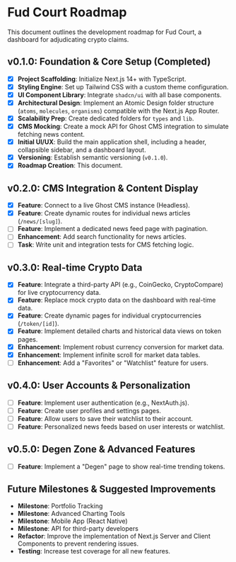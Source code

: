 # Fud Court Roadmap

This document outlines the development roadmap for Fud Court, a dashboard for adjudicating crypto claims.

## v0.1.0: Foundation & Core Setup (Completed)

- [x] **Project Scaffolding**: Initialize Next.js 14+ with TypeScript.
- [x] **Styling Engine**: Set up Tailwind CSS with a custom theme configuration.
- [x] **UI Component Library**: Integrate `shadcn/ui` with all base components.
- [x] **Architectural Design**: Implement an Atomic Design folder structure (`atoms`, `molecules`, `organisms`) compatible with the Next.js App Router.
- [x] **Scalability Prep**: Create dedicated folders for `types` and `lib`.
- [x] **CMS Mocking**: Create a mock API for Ghost CMS integration to simulate fetching news content.
- [x] **Initial UI/UX**: Build the main application shell, including a header, collapsible sidebar, and a dashboard layout.
- [x] **Versioning**: Establish semantic versioning (`v0.1.0`).
- [x] **Roadmap Creation**: This document.

## v0.2.0: CMS Integration & Content Display

- [x] **Feature**: Connect to a live Ghost CMS instance (Headless).
- [x] **Feature**: Create dynamic routes for individual news articles (`/news/[slug]`).
- [ ] **Feature**: Implement a dedicated news feed page with pagination.
- [ ] **Enhancement**: Add search functionality for news articles.
- [ ] **Task**: Write unit and integration tests for CMS fetching logic.

## v0.3.0: Real-time Crypto Data

- [x] **Feature**: Integrate a third-party API (e.g., CoinGecko, CryptoCompare) for live cryptocurrency data.
- [x] **Feature**: Replace mock crypto data on the dashboard with real-time data.
- [x] **Feature**: Create dynamic pages for individual cryptocurrencies (`/token/[id]`).
- [x] **Feature**: Implement detailed charts and historical data views on token pages.
- [x] **Enhancement**: Implement robust currency conversion for market data.
- [x] **Enhancement**: Implement infinite scroll for market data tables.
- [ ] **Enhancement**: Add a "Favorites" or "Watchlist" feature for users.

## v0.4.0: User Accounts & Personalization

- [ ] **Feature**: Implement user authentication (e.g., NextAuth.js).
- [ ] **Feature**: Create user profiles and settings pages.
- [ ] **Feature**: Allow users to save their watchlist to their account.
- [ ] **Feature**: Personalized news feeds based on user interests or watchlist.

## v0.5.0: Degen Zone & Advanced Features

- [ ] **Feature**: Implement a "Degen" page to show real-time trending tokens.

## Future Milestones & Suggested Improvements

- **Milestone**: Portfolio Tracking
- **Milestone**: Advanced Charting Tools
- **Milestone**: Mobile App (React Native)
- **Milestone**: API for third-party developers
- **Refactor**: Improve the implementation of Next.js Server and Client Components to prevent rendering issues.
- **Testing**: Increase test coverage for all new features.